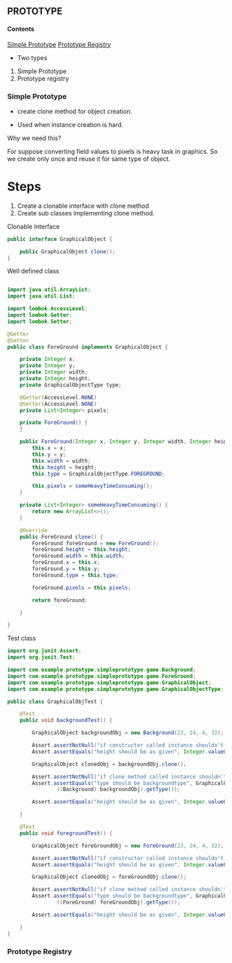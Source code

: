 ## PROTOTYPE

#### Contents

[Simple Prototype](#simple-prototype)
[Prototype Registry](#prototype-registry)

- Two types

1. Simple Prototype
2. Prototype registry

### Simple Prototype

- create clone method for object creation.

- Used when instance creation is hard.

Why we need this?

For suppose converting field values to pixels is heavy task in graphics. So we create only once and reuse it for same type of object.

# Steps

1. Create a clonable interface with clone method
2. Create sub classes implementing clone method.

Clonable Interface

```java
public interface GraphicalObject {

    public GraphicalObject clone();
}

```

Well defined class

```java

import java.util.ArrayList;
import java.util.List;

import lombok.AccessLevel;
import lombok.Getter;
import lombok.Setter;

@Getter
@Setter
public class ForeGround implements GraphicalObject {

    private Integer x;
    private Integer y;
    private Integer width;
    private Integer height;
    private GraphicalObjectType type;

    @Getter(AccessLevel.NONE)
    @Setter(AccessLevel.NONE)
    private List<Integer> pixels;

    private ForeGround() {
    }

    public ForeGround(Integer x, Integer y, Integer width, Integer height) {
        this.x = x;
        this.y = y;
        this.width = width;
        this.height = height;
        this.type = GraphicalObjectType.FOREGROUND;

        this.pixels = someHeavyTimeConsuming();
    }

    private List<Integer> someHeavyTimeConsuming() {
        return new ArrayList<>();
    }

    @Override
    public ForeGround clone() {
        ForeGround foreGround = new ForeGround();
        foreGround.height = this.height;
        foreGround.width = this.width;
        foreGround.x = this.x;
        foreGround.y = this.y;
        foreGround.type = this.type;

        foreGround.pixels = this.pixels;

        return foreGround;

    }

}


```

Test class

```java
import org.junit.Assert;
import org.junit.Test;

import com.example.prototype.simpleprototype.game.Background;
import com.example.prototype.simpleprototype.game.ForeGround;
import com.example.prototype.simpleprototype.game.GraphicalObject;
import com.example.prototype.simpleprototype.game.GraphicalObjectType;

public class GraphicalObjTest {

    @Test
    public void backgroundTest() {

        GraphicalObject backgroundObj = new Background(23, 24, 4, 32);

        Assert.assertNotNull("if constructor called instance shouldn't be null", backgroundObj);
        Assert.assertEquals("height should be as given", Integer.valueOf(32), ((Background) backgroundObj).getHeight());

        GraphicalObject clonedObj = backgroundObj.clone();

        Assert.assertNotNull("if clone method called instance shouldn't be null", clonedObj);
        Assert.assertEquals("type should be backgroundtype", GraphicalObjectType.BACKGROUND,
                ((Background) backgroundObj).getType());

        Assert.assertEquals("height should be as given", Integer.valueOf(32), ((Background) backgroundObj).getHeight());

    }

    @Test
    public void foregroundTest() {

        GraphicalObject foreGroundObj = new ForeGround(23, 24, 4, 32);

        Assert.assertNotNull("if constructor called instance shouldn't be null", foreGroundObj);
        Assert.assertEquals("height should be as given", Integer.valueOf(32), ((ForeGround) foreGroundObj).getHeight());

        GraphicalObject clonedObj = foreGroundObj.clone();

        Assert.assertNotNull("if clone method called instance shouldn't be null", clonedObj);
        Assert.assertEquals("type should be backgroundtype", GraphicalObjectType.FOREGROUND,
                ((ForeGround) foreGroundObj).getType());

        Assert.assertEquals("height should be as given", Integer.valueOf(32), ((ForeGround) foreGroundObj).getHeight());

    }
}


```

### Prototype Registry
